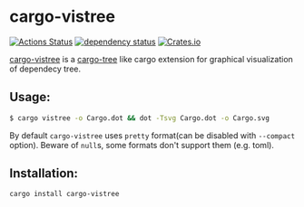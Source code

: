 # cargo-vistree
[![Actions Status](https://github.com/oriontvv/cargo-vistree/workflows/CI/badge.svg)](https://github.com/oriontvv/cargo-vistree/actions) [![dependency status](https://deps.rs/repo/github/oriontvv/cargo-vistree/status.svg)](https://deps.rs/repo/github/oriontvv/cargo-vistree) [![Crates.io](https://img.shields.io/crates/v/cargo-vistree.svg)](https://crates.io/crates/cargo-vistree)

[cargo-vistree](https://github.com/oriontvv/cargo-vistree) is a [cargo-tree](https://doc.rust-lang.org/cargo/commands/cargo-tree.html) like cargo extension for graphical visualization of dependecy tree.

## Usage:

```bash
$ cargo vistree -o Cargo.dot && dot -Tsvg Cargo.dot -o Cargo.svg
```

By default `cargo-vistree` uses `pretty` format(can be disabled with `--compact` option).
Beware of `null`s, some formats don't support them (e.g. toml).

## Installation:
```
cargo install cargo-vistree
```
